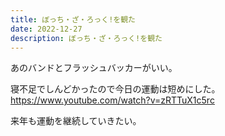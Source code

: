 ```yaml
---
title: ぼっち・ざ・ろっく!を観た
date: 2022-12-27
description: ぼっち・ざ・ろっく!を観た
---
```


あのバンドとフラッシュバッカーがいい。

寝不足でしんどかったので今日の運動は短めにした。
https://www.youtube.com/watch?v=zRTTuX1c5rc

来年も運動を継続していきたい。
